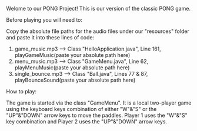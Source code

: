 Welome to our PONG Project! This is our version of the classic PONG game. 

Before playing you will need to: 

Copy the absolute file paths for the audio files under our "resources" folder and paste it into these lines of code:
1. game_music.mp3 --> Class "HelloApplication.java", Line 161, playGameMusic(paste your absolute path here)
2. menu_music.mp3 --> Class "GameMenu.java", Line 62, playMenuMusic(paste your absolute path here)
3. single_bounce.mp3 --> Class "Ball.java", Lines 77 & 87, playBounceSound(paste your absolute path here)

   
How to play: 

The game is started via the class "GameMenu". 
It is a local two-player game using the keyboard keys combination of either "W"&"S" or the "UP"&"DOWN" arrow keys to move the paddles. 
Player 1 uses the "W"&"S" key combination and Player 2 uses the "UP"&"DOWN" arrow keys. 
